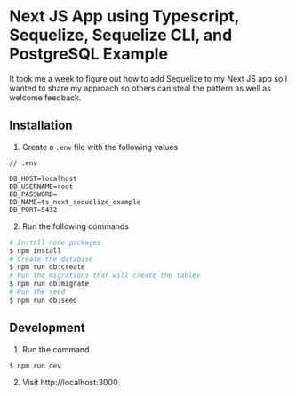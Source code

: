 # Next JS App using Typescript, Sequelize, Sequelize CLI, and PostgreSQL Example

It took me a week to figure out how to add Sequelize to my Next JS app so I wanted to share my approach so others can steal the pattern as well as welcome feedback.

## Installation

1. Create a `.env` file with the following values

```
// .env

DB_HOST=localhost
DB_USERNAME=root
DB_PASSWORD=
DB_NAME=ts_next_sequelize_example
DB_PORT=5432
```

2. Run the following commands

```bash
# Install node packages
$ npm install
# Create the database
$ npm run db:create
# Run the migrations that will create the tables
$ npm run db:migrate
# Run the seed
$ npm run db:seed
```

## Development

1. Run the command

```bash
$ npm run dev
```
2. Visit http://localhost:3000